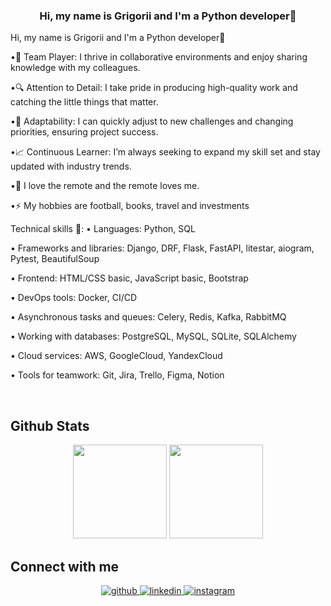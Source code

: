 ### <div align="center">Hi, my name is Grigorii and I'm a Python developer👋 </div>  
  

Hi, my name is Grigorii and I'm a Python developer👋 

•🤝 Team Player: I thrive in collaborative environments and enjoy sharing knowledge with my colleagues.

•🔍 Attention to Detail: I take pride in producing high-quality work and catching the little things that matter.

•🧠 Adaptability: I can quickly adjust to new challenges and changing priorities, ensuring project success.

•📈 Continuous Learner: I’m always seeking to expand my skill set and stay updated with industry trends.

•🔭 I love the remote and the remote loves me.

•⚡ My hobbies are football, books, travel and investments


Technical skills 🚀:
• Languages: Python, SQL

• Frameworks and libraries: Django, DRF, Flask, FastAPI, litestar, aiogram, Pytest, BeautifulSoup

• Frontend: HTML/CSS basic, JavaScript basic, Bootstrap

• DevOps tools: Docker, CI/CD

• Asynchronous tasks and queues: Celery, Redis, Kafka, RabbitMQ

• Working with databases: PostgreSQL, MySQL, SQLite, SQLAlchemy

• Cloud services: AWS, GoogleCloud, YandexCloud

• Tools for teamwork: Git, Jira, Trello, Figma, Notion
  
<br/>  


## Github Stats  
<p align='center'>
   <a href="https://github-readme-stats.vercel.app/api?username=GrigoriyKruchinin&show_icons=true&count_private=true"><img
           height=150
           src="https://github-readme-stats.vercel.app/api?username=GrigoriyKruchinin&show_icons=true&count_private=true"/></a>
   <a href="https://github.com/GrigoriyKruchinin/github-readme-stats"><img height=150
                                                                  src="https://github-readme-stats.vercel.app/api/top-langs/?username=GrigoriyKruchinin&layout=compact"/></a>
</p>


## Connect with me  
<div align="center">
<a href="https://github.com/GrigoriyKruchinin" target="_blank">
<img src=https://img.shields.io/badge/github-%2324292e.svg?&style=for-the-badge&logo=github&logoColor=white alt=github style="margin-bottom: 5px;" />
</a>
<a href="https://linkedin.com/in/grigoriy-kruchinin" target="_blank">
<img src=https://img.shields.io/badge/linkedin-%231E77B5.svg?&style=for-the-badge&logo=linkedin&logoColor=white alt=linkedin style="margin-bottom: 5px;" />
</a>
<a href="https://instagram.com/eho_california" target="_blank">
<img src=https://img.shields.io/badge/instagram-%23000000.svg?&style=for-the-badge&logo=instagram&logoColor=white alt=instagram style="margin-bottom: 5px;" />
</a>  
</div>  
  

<br/>  
